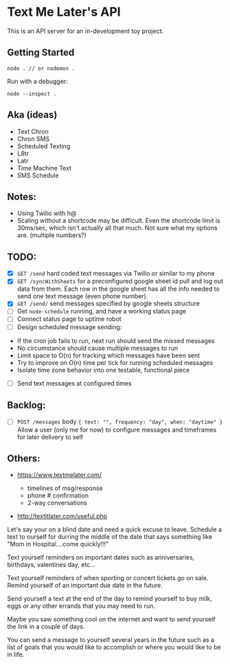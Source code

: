 # Text Me Later's API

This is an API server for an in-development toy project.

## Getting Started

    node . // or nodemon .

Run with a debugger:

    node --inspect .


## Aka (ideas)

* Text Chron
* Chron SMS
* Scheduled Texting
* L8tr
* Latr
* Time Machine Text
* SMS Schedule

## Notes:

* Using Twilio with h@
* Scaling without a shortcode may be difficult. Even the shortcode limit is 30ms/sec, which isn't actually all that much. Not sure what my options are. (multiple numbers?)

## TODO:

- [x] `GET /send` hard coded text messages via Twilio or similar to my phone
- [x] `GET /syncWithSheets` for a preconfigured google sheet id pull and log out data from them. Each row in the google sheet has all the info needed to send one text message (even phone number).
- [x] `GET /send/` send messages specified by google sheets structure
- [ ] Get `node-schedule` running, and have a working status page
- [ ] Connect status page to uptime robot
- [ ] Design scheduled message sending:

* If the cron job fails to run, next run should send the missed messages
* No circumstance should cause multiple messages to run
* Limit space to O(n) for tracking which messages have been sent
* Try to improve on O(n) time per tick for running scheduled messages
* Isolate time zone behavior into one testable, functional piece

- [ ] Send text messages at configured times

## Backlog:

- [ ] `POST /messages` body `{ text: "", frequency: "day", when: "daytime" }` Allow a user (only me for now) to configure messages and timeframes for later delivery to self




## Others:

* https://www.textmelater.com/
  * timelines of msg/response
  * phone # confirmation
  * 2-way conversations

* http://textitlater.com/useful.php

Let's say your on a blind date and need a quick excuse to leave. Schedule a text to ourself for durring the middle of the date that says something like "Mom in Hospital....come quickly!!!"

Text yourself reminders on important dates such as anniversaries, birthdays, valentines day, etc...

Text yourself reminders of when sporting or concert tickets go on sale.
Remind yourself of an important due date in the future.

Send yourself a text at the end of the day to remind yourself to buy milk, eggs or any other errands that you may need to run.

Maybe you saw something cool on the internet and want to send yourself the link in a couple of days.

You can send a message to yourself several years in the future such as a list of goals that you would like to accomplish or where you would like to be in life.
